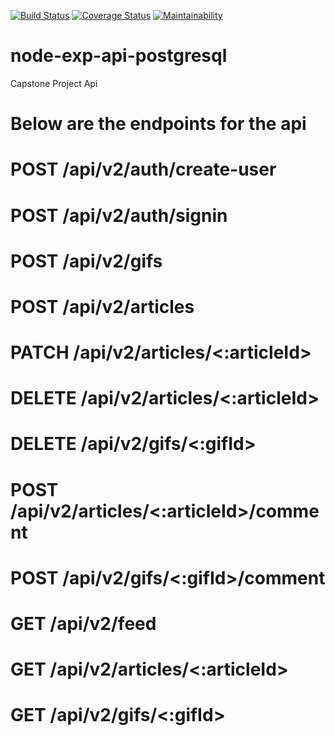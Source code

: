 [![Build Status](https://travis-ci.com/Obinnajude/node_exp_api_postgresql.svg?branch=master)](https://travis-ci.com/Obinnajude/node_exp_api_postgresql)
[![Coverage Status](https://coveralls.io/repos/github/Obinnajude/node_exp_api_postgresql/badge.svg?branch=master)](https://coveralls.io/github/Obinnajude/node_exp_api_postgresql?branch=master)
[![Maintainability](https://api.codeclimate.com/v1/badges/75368104072f7266cdd9/maintainability)](https://codeclimate.com/github/Obinnajude/node_exp_api_postgresql/maintainability)


# node-exp-api-postgresql
Capstone Project Api 


# Below are the endpoints for the api

# POST /api/v2/auth/create-user
# POST /api/v2/auth/signin
# POST /api/v2/gifs
# POST /api/v2/articles
# PATCH /api/v2/articles/<:articleId>
# DELETE /api/v2/articles/<:articleId>
# DELETE /api/v2/gifs/<:gifId>
# POST /api/v2/articles/<:articleId>/comment
# POST /api/v2/gifs/<:gifId>/comment
# GET /api/v2/feed
# GET /api/v2/articles/<:articleId>
# GET /api/v2/gifs/<:gifId>



